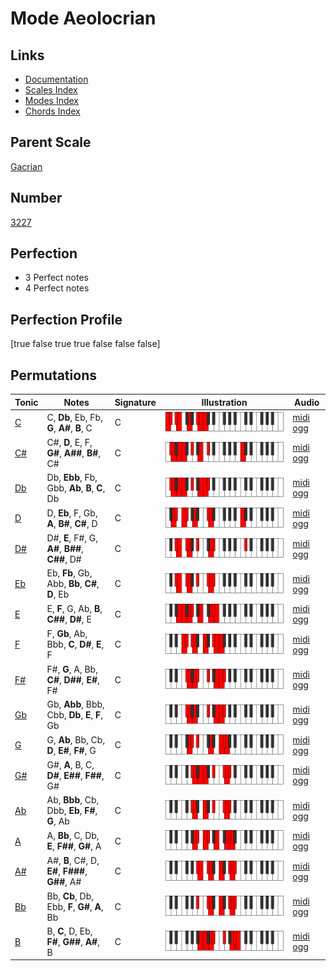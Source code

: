 # Mode Aeolocrian

## Links

- [Documentation](index.md)
- [Scales Index](Scales.md)
- [Modes Index](Modes.md)
- [Chords Index](Chords.md)

## Parent Scale

[Gacrian](ScaleGacrian.md)

## Number

[3227](https://ianring.com/musictheory/scales/3227)

## Perfection

- 3 Perfect notes
- 4 Perfect notes

## Perfection Profile

[true false true true false false false]

## Permutations

| Tonic | Notes | Signature | Illustration | Audio |
|-------|-------|-----------|--------------|-------|
| [C](ModeCNaturalAeolocrian.md) | C, **Db**, Eb, Fb, **G**, **A#**, **B**, C | C | ![CNaturalAeolocrian](ModeCNaturalAeolocrian.png) | [midi](ModeCNaturalAeolocrian.mid) [ogg](ModeCNaturalAeolocrian.ogg) |
| [C#](ModeCSharpAeolocrian.md) | C#, **D**, E, F, **G#**, **A##**, **B#**, C# | C | ![CSharpAeolocrian](ModeCSharpAeolocrian.png) | [midi](ModeCSharpAeolocrian.mid) [ogg](ModeCSharpAeolocrian.ogg) |
| [Db](ModeDFlatAeolocrian.md) | Db, **Ebb**, Fb, Gbb, **Ab**, **B**, **C**, Db | C | ![DFlatAeolocrian](ModeDFlatAeolocrian.png) | [midi](ModeDFlatAeolocrian.mid) [ogg](ModeDFlatAeolocrian.ogg) |
| [D](ModeDNaturalAeolocrian.md) | D, **Eb**, F, Gb, **A**, **B#**, **C#**, D | C | ![DNaturalAeolocrian](ModeDNaturalAeolocrian.png) | [midi](ModeDNaturalAeolocrian.mid) [ogg](ModeDNaturalAeolocrian.ogg) |
| [D#](ModeDSharpAeolocrian.md) | D#, **E**, F#, G, **A#**, **B##**, **C##**, D# | C | ![DSharpAeolocrian](ModeDSharpAeolocrian.png) | [midi](ModeDSharpAeolocrian.mid) [ogg](ModeDSharpAeolocrian.ogg) |
| [Eb](ModeEFlatAeolocrian.md) | Eb, **Fb**, Gb, Abb, **Bb**, **C#**, **D**, Eb | C | ![EFlatAeolocrian](ModeEFlatAeolocrian.png) | [midi](ModeEFlatAeolocrian.mid) [ogg](ModeEFlatAeolocrian.ogg) |
| [E](ModeENaturalAeolocrian.md) | E, **F**, G, Ab, **B**, **C##**, **D#**, E | C | ![ENaturalAeolocrian](ModeENaturalAeolocrian.png) | [midi](ModeENaturalAeolocrian.mid) [ogg](ModeENaturalAeolocrian.ogg) |
| [F](ModeFNaturalAeolocrian.md) | F, **Gb**, Ab, Bbb, **C**, **D#**, **E**, F | C | ![FNaturalAeolocrian](ModeFNaturalAeolocrian.png) | [midi](ModeFNaturalAeolocrian.mid) [ogg](ModeFNaturalAeolocrian.ogg) |
| [F#](ModeFSharpAeolocrian.md) | F#, **G**, A, Bb, **C#**, **D##**, **E#**, F# | C | ![FSharpAeolocrian](ModeFSharpAeolocrian.png) | [midi](ModeFSharpAeolocrian.mid) [ogg](ModeFSharpAeolocrian.ogg) |
| [Gb](ModeGFlatAeolocrian.md) | Gb, **Abb**, Bbb, Cbb, **Db**, **E**, **F**, Gb | C | ![GFlatAeolocrian](ModeGFlatAeolocrian.png) | [midi](ModeGFlatAeolocrian.mid) [ogg](ModeGFlatAeolocrian.ogg) |
| [G](ModeGNaturalAeolocrian.md) | G, **Ab**, Bb, Cb, **D**, **E#**, **F#**, G | C | ![GNaturalAeolocrian](ModeGNaturalAeolocrian.png) | [midi](ModeGNaturalAeolocrian.mid) [ogg](ModeGNaturalAeolocrian.ogg) |
| [G#](ModeGSharpAeolocrian.md) | G#, **A**, B, C, **D#**, **E##**, **F##**, G# | C | ![GSharpAeolocrian](ModeGSharpAeolocrian.png) | [midi](ModeGSharpAeolocrian.mid) [ogg](ModeGSharpAeolocrian.ogg) |
| [Ab](ModeAFlatAeolocrian.md) | Ab, **Bbb**, Cb, Dbb, **Eb**, **F#**, **G**, Ab | C | ![AFlatAeolocrian](ModeAFlatAeolocrian.png) | [midi](ModeAFlatAeolocrian.mid) [ogg](ModeAFlatAeolocrian.ogg) |
| [A](ModeANaturalAeolocrian.md) | A, **Bb**, C, Db, **E**, **F##**, **G#**, A | C | ![ANaturalAeolocrian](ModeANaturalAeolocrian.png) | [midi](ModeANaturalAeolocrian.mid) [ogg](ModeANaturalAeolocrian.ogg) |
| [A#](ModeASharpAeolocrian.md) | A#, **B**, C#, D, **E#**, **F###**, **G##**, A# | C | ![ASharpAeolocrian](ModeASharpAeolocrian.png) | [midi](ModeASharpAeolocrian.mid) [ogg](ModeASharpAeolocrian.ogg) |
| [Bb](ModeBFlatAeolocrian.md) | Bb, **Cb**, Db, Ebb, **F**, **G#**, **A**, Bb | C | ![BFlatAeolocrian](ModeBFlatAeolocrian.png) | [midi](ModeBFlatAeolocrian.mid) [ogg](ModeBFlatAeolocrian.ogg) |
| [B](ModeBNaturalAeolocrian.md) | B, **C**, D, Eb, **F#**, **G##**, **A#**, B | C | ![BNaturalAeolocrian](ModeBNaturalAeolocrian.png) | [midi](ModeBNaturalAeolocrian.mid) [ogg](ModeBNaturalAeolocrian.ogg) |
